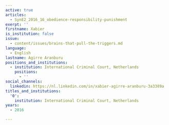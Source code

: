 ```yaml
---
active: true
articles:
  - SynE2_2016_16_obedience-responsibility-punishment
exerpt: ''
firstname: Xabier
is_institution: false
issue:
  - content/issues/brains-that-pull-the-triggers.md
language:
  - English
lastname: Agirre Aranburu
positions_and_institutions:
  - institution: International Criminal Court, Netherlands
    positions:
      - ''
social_channels:
  linkedin: https://nl.linkedin.com/in/xabier-agirre-aranburu-3a3389a
titles_and_institutions:
  '0':
    institution: International Criminal Court, Netherlands
years:
  - 2016

---
```

